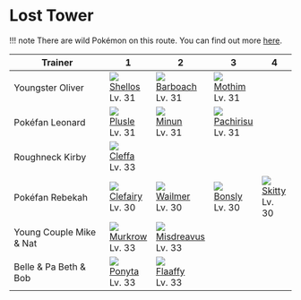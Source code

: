 # Lost Tower

!!! note
    There are wild Pokémon on this route. You can find out more [here](../../wild_pokemon/lost_tower/).


Trainer                 | 1                                    | 2                                    | 3                                    | 4
---                     | ---                                  | ---                                  | ---                                  | ---
Youngster Oliver        | ![][422]<br> [Shellos]<br> Lv. 31    | ![][339]<br> [Barboach]<br> Lv. 31   | ![][414]<br> [Mothim]<br> Lv. 31
Pokéfan Leonard         | ![][311]<br> [Plusle]<br> Lv. 31     | ![][312]<br> [Minun]<br> Lv. 31      | ![][417]<br> [Pachirisu]<br> Lv. 31
Roughneck Kirby         | ![][173]<br> [Cleffa]<br> Lv. 33
Pokéfan Rebekah         | ![][035]<br> [Clefairy]<br> Lv. 30   | ![][320]<br> [Wailmer]<br> Lv. 30    | ![][438]<br> [Bonsly]<br> Lv. 30     | ![][300]<br> [Skitty]<br> Lv. 30
Young Couple Mike & Nat | ![][198]<br> [Murkrow]<br> Lv. 33    | ![][200]<br> [Misdreavus]<br> Lv. 33
Belle & Pa Beth & Bob   | ![][077]<br> [Ponyta]<br> Lv. 33     | ![][180]<br> [Flaaffy]<br> Lv. 33

[Clefairy]: ../../pokemon_changes/035/
[Ponyta]: ../../pokemon_changes/077/
[Cleffa]: ../../pokemon_changes/173/
[Flaaffy]: ../../pokemon_changes/180/
[Murkrow]: ../../pokemon_changes/198/
[Misdreavus]: ../../pokemon_changes/200/
[Skitty]: ../../pokemon_changes/300/
[Plusle]: ../../pokemon_changes/311/
[Minun]: ../../pokemon_changes/312/
[Wailmer]: ../../pokemon_changes/320/
[Barboach]: ../../pokemon_changes/339/
[Mothim]: ../../pokemon_changes/414/
[Pachirisu]: ../../pokemon_changes/417/
[Shellos]: ../../pokemon_changes/422/
[Bonsly]: ../../pokemon_changes/438/
[035]: ../img/pokemon/035.png
[077]: ../img/pokemon/077.png
[173]: ../img/pokemon/173.png
[180]: ../img/pokemon/180.png
[198]: ../img/pokemon/198.png
[200]: ../img/pokemon/200.png
[300]: ../img/pokemon/300.png
[311]: ../img/pokemon/311.png
[312]: ../img/pokemon/312.png
[320]: ../img/pokemon/320.png
[339]: ../img/pokemon/339.png
[414]: ../img/pokemon/414.png
[417]: ../img/pokemon/417.png
[422]: ../img/pokemon/422.png
[438]: ../img/pokemon/438.png
